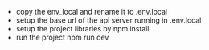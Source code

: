 * copy the env_local and rename it to .env.local
* setup the base url of the api server running in .env.local
* setup the project libraries by npm install
* run the project npm run dev
